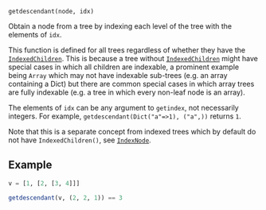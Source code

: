 ```
getdescendant(node, idx)
```

Obtain a node from a tree by indexing each level of the tree with the elements of `idx`.

This function is defined for all trees regardless of whether they have the [`IndexedChildren`](@ref). This is because a tree without [`IndexedChildren`](@ref) might have special cases in which all children are indexable, a prominent example being `Array` which may not have indexable sub-trees (e.g. an array containing a Dict) but there are common special cases in which array trees are fully indexable (e.g. a tree in which every non-leaf node is an array).

The elements of `idx` can be any argument to `getindex`, not necessarily integers.  For example, `getdescendant(Dict("a"=>1), ("a",))` returns `1`.

Note that this is a separate concept from indexed trees which by default do not have `IndexedChildren()`, see [`IndexNode`](@ref).

## Example

```julia
v = [1, [2, [3, 4]]]

getdescendant(v, (2, 2, 1)) == 3
```
